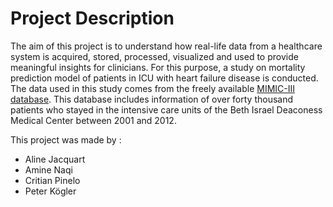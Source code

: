 # Project Description

The aim of this project is to understand how real-life data from a healthcare system is acquired, stored, processed, visualized and used to provide meaningful insights for clinicians. For this purpose, a study on mortality prediction model of patients in ICU with heart failure disease is conducted. The data used in this study comes from the freely available [MIMIC-III database](https://physionet.org/content/mimiciii/1.4/). This database includes information of over forty thousand patients who stayed in the intensive care units of the Beth Israel Deaconess Medical Center between 2001 and 2012.

This project was made by : 
- Aline Jacquart
- Amine Naqi
- Critian Pinelo
- Peter Kögler
